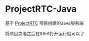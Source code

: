 # ProjectRTC-Java

基于 [ProjectRTC](https://github.com/pchab/ProjectRTC) 项目创建的Java服务端

将项目克隆之后在IDEA打开运行就可以了
